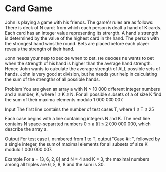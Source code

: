 Card Game
=========

John is playing a game with his friends. The game's rules are as follows: There is deck of N cards from which each person is dealt a hand of K cards. Each card has an integer value representing its strength. A hand's strength is determined by the value of the highest card in the hand. The person with the strongest hand wins the round. Bets are placed before each player reveals the strength of their hand.

John needs your help to decide when to bet. He decides he wants to bet when the strength of his hand is higher than the average hand strength. Hence John wants to calculate the average strength of ALL possible sets of hands. John is very good at division, but he needs your help in calculating the sum of the strengths of all possible hands.

Problem
You are given an array a with N ≤ 10 000 different integer numbers and a number, K, where 1 ≤ K ≤ N. For all possible subsets of a of size K find the sum of their maximal elements modulo 1 000 000 007.

Input
The first line contains the number of test cases T, where 1 ≤ T ≤ 25

Each case begins with a line containing integers N and K. The next line contains N space-separated numbers 0 ≤ a [i] ≤ 2 000 000 000, which describe the array a.

Output
For test case i, numbered from 1 to T, output "Case #i: ", followed by a single integer, the sum of maximal elements for all subsets of size K modulo 1 000 000 007.

Example
For a = [3, 6, 2, 8] and N = 4 and K = 3, the maximal numbers among all triples are 6, 8, 8, 8 and the sum is 30.
